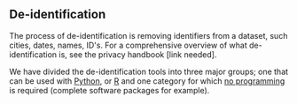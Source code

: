 ## De-identification

The process of de-identification is removing identifiers from a dataset, such cities, dates, names, ID's.
For a comprehensive overview of what de-identification is, see the privacy handbook [link needed].

We have divided the de-identification tools into three major groups; one that can be used with [Python](deidentification/deidentification-python.md),
or [R](deidentification-r.md)
and one category for which [no programming](deidentification/deidentification-other.md) is required (complete software packages for example).
